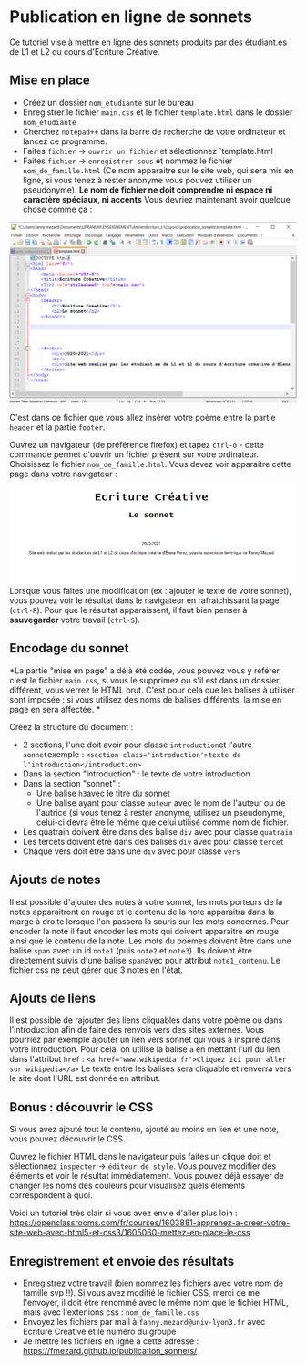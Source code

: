 # Publication en ligne de sonnets 

Ce tutoriel vise à mettre en ligne des sonnets produits par des étudiant.es de L1 et L2 du cours d'Ecriture Créative. 

## Mise en place 

- Créez un dossier `nom_etudiante` sur le bureau
- Enregistrer le fichier `main.css` et le fichier `template.html` dans le dossier `nom_etudiante`
- Cherchez `notepad++` dans la barre de recherche de votre ordinateur et lancez ce programme. 
- Faites `fichier` → `ouvrir un fichier` et sélectionnez `template.html
- Faites `fichier` → `enregistrer sous` et nommez le fichier `nom_de_famille.html` (Ce nom apparaitre sur le site web, qui sera mis en ligne, si vous tenez à rester anonyme vous pouvez utiliser un pseudonyme). **Le nom de fichier ne doit comprendre ni espace ni caractère spéciaux, ni accents** 
Vous devriez maintenant avoir quelque chose comme ça :

![1828ef6b52e4d3c140eae094b425f884.png](images/1828ef6b52e4d3c140eae094b425f884.png)

C'est dans ce fichier que vous allez insérer votre poème entre la partie `header` et la partie `footer`.

Ouvrez un navigateur (de préférence firefox) et tapez `ctrl-o` - cette commande permet d'ouvrir un fichier présent sur votre ordinateur. Choisissez le fichier `nom_de_famille.html`. Vous devez voir apparaitre cette page dans votre navigateur : 

![953b893c14817bba3ec2af2c0c734113.png](images/953b893c14817bba3ec2af2c0c734113.png)
 Lorsque vous faites une modification (ex : ajouter le texte de votre sonnet), vous pouvez voir le résultat dans le navigateur en rafraichissant la page (`ctrl-R`). Pour que le résultat apparaissent, il faut bien penser à **sauvegarder** votre travail (`ctrl-S`). 

## Encodage du sonnet 
*La partie "mise en page" a déjà été codée, vous pouvez vous y référer, c'est le fichier `main.css`, si vous le supprimez ou s'il est dans un dossier différent, vous verrez le HTML brut. C'est pour cela que les balises à utiliser sont imposée : si vous utilisez des noms de balises différents, la mise en page en sera affectée. *

Créez la structure du document : 
- 2 sections, l'une doit avoir pour classe `introduction`et l'autre `sonnet`exemple : `<section class='introduction'>texte de l'introduction</introduction>`
- Dans la section "introduction" : le texte de votre introduction
- Dans la section "sonnet" : 
    - Une balise `h3`avec le titre du sonnet
    - Une balise ayant pour classe `auteur` avec le nom de l'auteur ou de l'autrice (si vous tenez à rester anonyme, utilisez un pseudonyme, celui-ci devra être le même que celui utilisé comme nom de fichier.
- Les quatrain doivent être dans des balise `div` avec pour classe `quatrain`
- Les tercets doivent être dans des balises `div` avec pour classe `tercet`
- Chaque vers doit être dans une `div` avec pour classe `vers`

## Ajouts de notes 
Il est possible d'ajouter des notes à votre sonnet, les mots porteurs de la notes apparaitront en rouge et le contenu de la note apparaitra dans la marge à droite lorsque l'on passera la souris sur les mots concernés. Pour encoder la note il faut encoder les mots qui doivent apparaitre en rouge ainsi que le contenu de la note. Les mots du poèmes doivent être dans une balise `span` avec un id `note1` (puis `note2` et `note3`). Ils doivent être directement suivis d'une balise `span`avec pour attribut `note1_contenu`. Le fichier css ne peut gérer que 3 notes en l'état.  

## Ajouts de liens 
Il est possible de rajouter des liens cliquables dans votre poème ou dans l'introduction afin de faire des renvois vers des sites externes. Vous pourriez par exemple ajouter un lien vers sonnet qui vous a inspiré dans votre introduction. Pour cela, on utilise la balise `a` en mettant l'url du lien dans l'attribut `href` : `<a href="www.wikipedia.fr">Cliquez ici pour aller sur wikipedia</a>` Le texte entre les balises sera cliquable et renverra vers le site dont l'URL est donnée en attribut. 


## Bonus : découvrir le CSS 

Si vous avez ajouté tout le contenu, ajouté au moins un lien et une note, vous pouvez découvrir le CSS. 

Ouvrez le fichier HTML dans le navigateur puis faites un clique doit et sélectionnez `inspecter` → `éditeur de style`. Vous pouvez modifier des éléments et voir le résultat immédiatement. Vous pouvez déjà essayer de changer les noms des couleurs pour visualisez quels éléments correspondent à quoi. 

Voici un tutoriel très clair si vous avez envie d'aller plus loin : https://openclassrooms.com/fr/courses/1603881-apprenez-a-creer-votre-site-web-avec-html5-et-css3/1605060-mettez-en-place-le-css

## Enregistrement et envoie des résultats
- Enregistrez votre travail (bien nommez les fichiers avec votre nom de famille svp !!). Si vous avez modifié le fichier CSS, merci de me l'envoyer, il doit être renommé avec le même nom que le fichier HTML, mais avec l'extenions css : `nom_de_famille.css`
- Envoyez les fichiers par mail à `fanny.mezard@univ-lyon3.fr` avec Ecriture Créative et le numéro du groupe 
- Je mettre les fichiers en ligne à cette adresse : https://fmezard.github.io/publication_sonnets/

